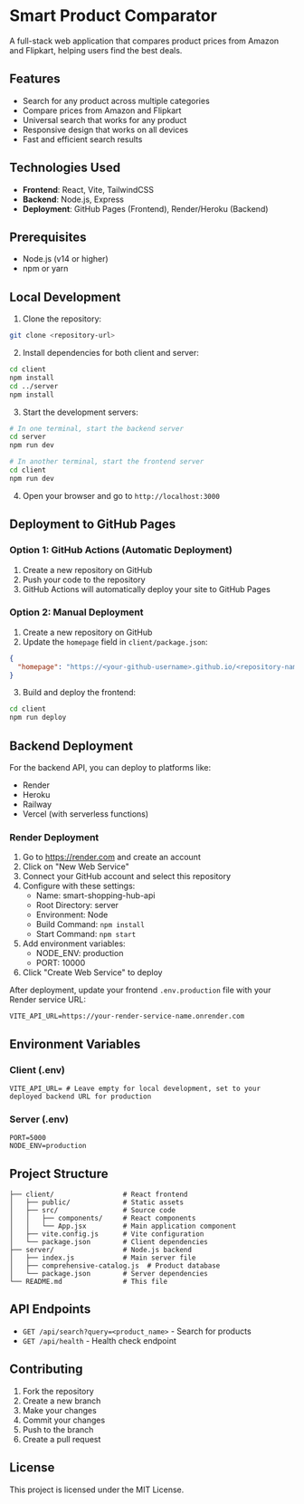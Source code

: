 # Smart Product Comparator

A full-stack web application that compares product prices from Amazon and Flipkart, helping users find the best deals.

## Features

- Search for any product across multiple categories
- Compare prices from Amazon and Flipkart
- Universal search that works for any product
- Responsive design that works on all devices
- Fast and efficient search results

## Technologies Used

- **Frontend**: React, Vite, TailwindCSS
- **Backend**: Node.js, Express
- **Deployment**: GitHub Pages (Frontend), Render/Heroku (Backend)

## Prerequisites

- Node.js (v14 or higher)
- npm or yarn

## Local Development

1. Clone the repository:
```bash
git clone <repository-url>
```

2. Install dependencies for both client and server:
```bash
cd client
npm install
cd ../server
npm install
```

3. Start the development servers:
```bash
# In one terminal, start the backend server
cd server
npm run dev

# In another terminal, start the frontend server
cd client
npm run dev
```

4. Open your browser and go to `http://localhost:3000`

## Deployment to GitHub Pages

### Option 1: GitHub Actions (Automatic Deployment)

1. Create a new repository on GitHub
2. Push your code to the repository
3. GitHub Actions will automatically deploy your site to GitHub Pages

### Option 2: Manual Deployment

1. Create a new repository on GitHub
2. Update the `homepage` field in `client/package.json`:
```json
{
  "homepage": "https://<your-github-username>.github.io/<repository-name>"
}
```

3. Build and deploy the frontend:
```bash
cd client
npm run deploy
```

## Backend Deployment

For the backend API, you can deploy to platforms like:
- Render
- Heroku
- Railway
- Vercel (with serverless functions)

### Render Deployment

1. Go to https://render.com and create an account
2. Click on "New Web Service"
3. Connect your GitHub account and select this repository
4. Configure with these settings:
   - Name: smart-shopping-hub-api
   - Root Directory: server
   - Environment: Node
   - Build Command: `npm install`
   - Start Command: `npm start`
5. Add environment variables:
   - NODE_ENV: production
   - PORT: 10000
6. Click "Create Web Service" to deploy

After deployment, update your frontend `.env.production` file with your Render service URL:
```env
VITE_API_URL=https://your-render-service-name.onrender.com
```

## Environment Variables

### Client (.env)
```env
VITE_API_URL= # Leave empty for local development, set to your deployed backend URL for production
```

### Server (.env)
```env
PORT=5000
NODE_ENV=production
```

## Project Structure

```
├── client/                 # React frontend
│   ├── public/             # Static assets
│   ├── src/                # Source code
│   │   ├── components/     # React components
│   │   └── App.jsx         # Main application component
│   ├── vite.config.js      # Vite configuration
│   └── package.json        # Client dependencies
├── server/                 # Node.js backend
│   ├── index.js            # Main server file
│   ├── comprehensive-catalog.js  # Product database
│   └── package.json        # Server dependencies
└── README.md               # This file
```

## API Endpoints

- `GET /api/search?query=<product_name>` - Search for products
- `GET /api/health` - Health check endpoint

## Contributing

1. Fork the repository
2. Create a new branch
3. Make your changes
4. Commit your changes
5. Push to the branch
6. Create a pull request

## License

This project is licensed under the MIT License.